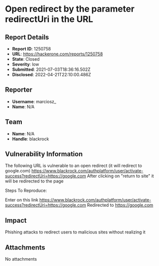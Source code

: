 # Open redirect by the parameter redirectUri in the URL

## Report Details
- **Report ID**: 1250758
- **URL**: https://hackerone.com/reports/1250758
- **State**: Closed
- **Severity**: low
- **Submitted**: 2021-07-03T18:36:16.502Z
- **Disclosed**: 2022-04-21T22:10:00.486Z

## Reporter
- **Username**: marciosz_
- **Name**: N/A

## Team
- **Name**: N/A
- **Handle**: blackrock

## Vulnerability Information
The following URL is vulnerable to an open redirect (it will redirect to google.com)
https://www.blackrock.com/authplatform/user/activate-success?redirectUri=https://google.com
After clicking on "return to site" it will be redirected to the page


Steps To Reproduce:


Enter on this link https://www.blackrock.com/authplatform/user/activate-success?redirectUri=https://google.com
Redirected to https://google.com

## Impact

Phishing attacks to redirect users to malicious sites without realizing it

## Attachments
No attachments
